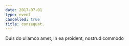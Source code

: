 ```yaml
---
date: 2017-07-01
type: event
cancelled: true
title: consequat.
---
```

Duis do ullamco amet, in ea proident, nostrud commodo